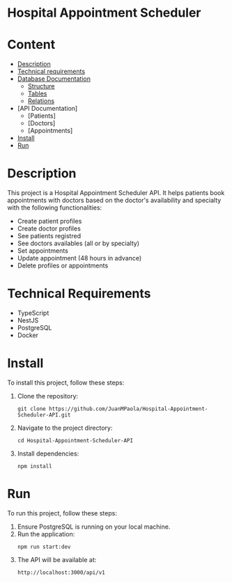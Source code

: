 # Hospital Appointment Scheduler

# Content

- [Description](#description)
- [Technical requirements](#technical-requirements)
- [Database Documentation](documentation/database.md)
    - [Structure](documentation/database.md#structure)
    - [Tables](documentation/database.md#tables)
    - [Relations](documentation/database.md#relations)
- [API Documentation]
    - [Patients]
    - [Doctors]
    - [Appointments]
- [Install](#install)
- [Run](#run)

# Description

This project is a Hospital Appointment Scheduler API. It helps patients book appointments with doctors based on the doctor's availability and specialty with the following functionalities:

- Create patient profiles
- Create doctor profiles
- See patients registred
- See doctors availables (all or by specialty)
- Set appointments
- Update appointment (48 hours in advance)
- Delete profiles or appointments

# Technical Requirements

- TypeScript
- NestJS
- PostgreSQL
- Docker

# Install

To install this project, follow these steps:

1. Clone the repository:
    ```
    git clone https://github.com/JuanMPaola/Hospital-Appointment-Scheduler-API.git
    ```
2. Navigate to the project directory:
    ```
    cd Hospital-Appointment-Scheduler-API
    ```
3. Install dependencies:
    ```
    npm install
    ```

# Run

To run this project, follow these steps:

1. Ensure PostgreSQL is running on your local machine.
2. Run the application:
    ```
    npm run start:dev
    ```
3. The API will be available at:
    ```
    http://localhost:3000/api/v1
    ```

